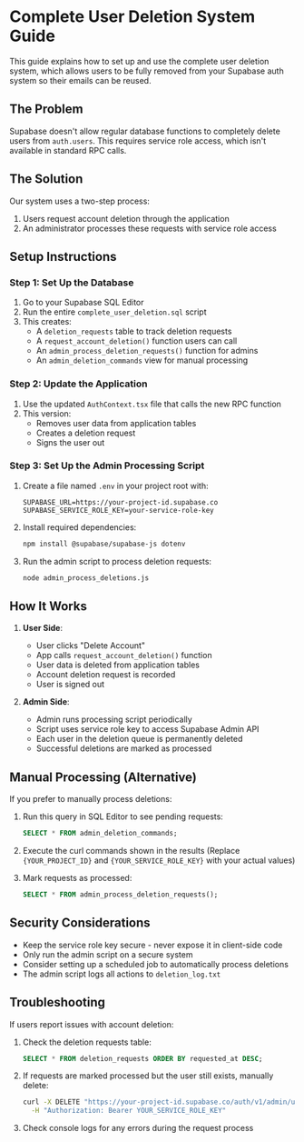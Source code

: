 # Complete User Deletion System Guide

This guide explains how to set up and use the complete user deletion system, which allows users to be fully removed from your Supabase auth system so their emails can be reused.

## The Problem

Supabase doesn't allow regular database functions to completely delete users from `auth.users`. This requires service role access, which isn't available in standard RPC calls.

## The Solution

Our system uses a two-step process:
1. Users request account deletion through the application
2. An administrator processes these requests with service role access

## Setup Instructions

### Step 1: Set Up the Database

1. Go to your Supabase SQL Editor
2. Run the entire `complete_user_deletion.sql` script
3. This creates:
   - A `deletion_requests` table to track deletion requests
   - A `request_account_deletion()` function users can call
   - An `admin_process_deletion_requests()` function for admins
   - An `admin_deletion_commands` view for manual processing

### Step 2: Update the Application

1. Use the updated `AuthContext.tsx` file that calls the new RPC function
2. This version:
   - Removes user data from application tables
   - Creates a deletion request
   - Signs the user out

### Step 3: Set Up the Admin Processing Script

1. Create a file named `.env` in your project root with:
   ```
   SUPABASE_URL=https://your-project-id.supabase.co
   SUPABASE_SERVICE_ROLE_KEY=your-service-role-key
   ```

2. Install required dependencies:
   ```bash
   npm install @supabase/supabase-js dotenv
   ```

3. Run the admin script to process deletion requests:
   ```bash
   node admin_process_deletions.js
   ```

## How It Works

1. **User Side**:
   - User clicks "Delete Account"
   - App calls `request_account_deletion()` function
   - User data is deleted from application tables
   - Account deletion request is recorded
   - User is signed out

2. **Admin Side**:
   - Admin runs processing script periodically
   - Script uses service role key to access Supabase Admin API
   - Each user in the deletion queue is permanently deleted
   - Successful deletions are marked as processed

## Manual Processing (Alternative)

If you prefer to manually process deletions:

1. Run this query in SQL Editor to see pending requests:
   ```sql
   SELECT * FROM admin_deletion_commands;
   ```

2. Execute the curl commands shown in the results
   (Replace `{YOUR_PROJECT_ID}` and `{YOUR_SERVICE_ROLE_KEY}` with your actual values)

3. Mark requests as processed:
   ```sql
   SELECT * FROM admin_process_deletion_requests();
   ```

## Security Considerations

- Keep the service role key secure - never expose it in client-side code
- Only run the admin script on a secure system
- Consider setting up a scheduled job to automatically process deletions
- The admin script logs all actions to `deletion_log.txt`

## Troubleshooting

If users report issues with account deletion:

1. Check the deletion requests table:
   ```sql
   SELECT * FROM deletion_requests ORDER BY requested_at DESC;
   ```

2. If requests are marked processed but the user still exists, manually delete:
   ```bash
   curl -X DELETE "https://your-project-id.supabase.co/auth/v1/admin/users/USER_ID" \
     -H "Authorization: Bearer YOUR_SERVICE_ROLE_KEY"
   ```

3. Check console logs for any errors during the request process 